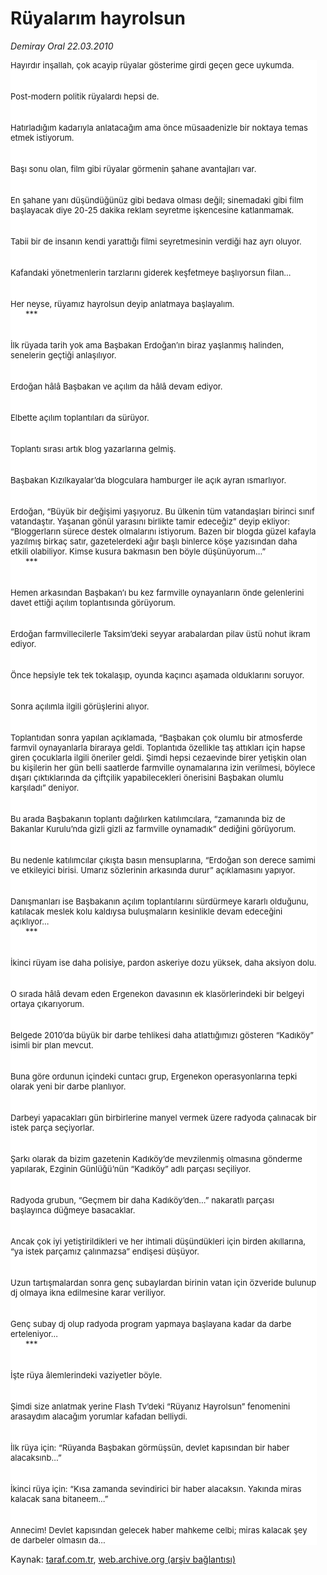 # Rüyalarım hayrolsun

*Demiray Oral 22.03.2010*

<div class="yazi"><p class="MsoNormal" style="BACKGROUND: white; MARGIN: 0cm 10.15pt 0pt 0cm"><font size="2">Hayırdır inşallah, çok acayip rüyalar gösterime girdi geçen gece uykumda.</font></p>
<p class="MsoNormal" style="BACKGROUND: white; MARGIN: 0cm 10.15pt 0pt 0cm; TEXT-INDENT: 18pt"><br/><br/><font size="2">Post-modern politik rüyalardı hepsi de.</font></p>
<p class="MsoNormal" style="BACKGROUND: white; MARGIN: 0cm 10.15pt 0pt 0cm; TEXT-INDENT: 18pt"><br/><br/><font size="2">Hatırladığım kadarıyla anlatacağım ama önce müsaadenizle bir noktaya temas etmek istiyorum.</font></p>
<p class="MsoNormal" style="BACKGROUND: white; MARGIN: 0cm 10.15pt 0pt 0cm; TEXT-INDENT: 18pt"><br/><br/><font size="2">Başı sonu olan, film gibi rüyalar görmenin şahane avantajları var.</font></p>
<p class="MsoNormal" style="BACKGROUND: white; MARGIN: 0cm 10.15pt 0pt 0cm; TEXT-INDENT: 18pt"><br/><br/><font size="2">En şahane yanı düşündüğünüz gibi bedava olması değil; sinemadaki gibi film başlayacak diye 20-25 dakika reklam seyretme işkencesine katlanmamak.</font></p>
<p class="MsoNormal" style="BACKGROUND: white; MARGIN: 0cm 10.15pt 0pt 0cm; TEXT-INDENT: 18pt"><br/><br/><font size="2">Tabii bir de insanın kendi yarattığı filmi seyretmesinin verdiği haz ayrı oluyor.</font></p>
<p class="MsoNormal" style="BACKGROUND: white; MARGIN: 0cm 10.15pt 0pt 0cm; TEXT-INDENT: 18pt"><br/><br/><font size="2">Kafandaki yönetmenlerin tarzlarını giderek keşfetmeye başlıyorsun filan...</font></p>
<p class="MsoNormal" style="BACKGROUND: white; MARGIN: 0cm 10.15pt 0pt 0cm; TEXT-INDENT: 18pt"><br/><br/><font size="2">Her neyse, rüyamız hayrolsun deyip anlatmaya başlayalım.</font></p>
<p class="MsoNormal" style="BACKGROUND: white; MARGIN: 0cm 10.15pt 0pt 0cm; TEXT-INDENT: 18pt"><font size="2">***</font></p>
<p class="MsoNormal" style="BACKGROUND: white; MARGIN: 0cm 10.15pt 0pt 0cm; TEXT-INDENT: 18pt"><br/><br/><font size="2">İlk rüyada tarih yok ama Başbakan Erdoğan’ın biraz yaşlanmış halinden, senelerin geçtiği anlaşılıyor.</font></p>
<p class="MsoNormal" style="BACKGROUND: white; MARGIN: 0cm 10.15pt 0pt 0cm; TEXT-INDENT: 18pt"><br/><br/><font size="2">Erdoğan hâlâ Başbakan ve açılım da hâlâ devam ediyor.</font></p>
<p class="MsoNormal" style="BACKGROUND: white; MARGIN: 0cm 10.15pt 0pt 0cm; TEXT-INDENT: 18pt"><br/><br/><font size="2">Elbette açılım toplantıları da sürüyor.</font></p>
<p class="MsoNormal" style="BACKGROUND: white; MARGIN: 0cm 10.15pt 0pt 0cm; TEXT-INDENT: 18pt"><br/><br/><font size="2">Toplantı sırası artık blog yazarlarına gelmiş.</font></p>
<p class="MsoNormal" style="BACKGROUND: white; MARGIN: 0cm 10.15pt 0pt 0cm; TEXT-INDENT: 18pt"><br/><br/><font size="2">Başbakan Kızılkayalar’da blogculara hamburger ile açık ayran ısmarlıyor.</font></p>
<p class="MsoNormal" style="BACKGROUND: white; MARGIN: 0cm 10.15pt 0pt 0cm; TEXT-INDENT: 18pt"><br/><br/><font size="2">Erdoğan, “Büyük bir değişimi yaşıyoruz. Bu ülkenin tüm vatandaşları birinci sınıf vatandaştır. Yaşanan gönül yarasını birlikte tamir edeceğiz” deyip ekliyor: “Bloggerların sürece destek olmalarını istiyorum. Bazen bir blogda güzel kafayla yazılmış birkaç satır, gazetelerdeki ağır başlı binlerce köşe yazısından daha etkili olabiliyor. Kimse kusura bakmasın ben böyle düşünüyorum...”</font></p>
<p class="MsoNormal" style="BACKGROUND: white; MARGIN: 0cm 10.15pt 0pt 0cm; TEXT-INDENT: 18pt"><font size="2">***</font></p>
<p class="MsoNormal" style="BACKGROUND: white; MARGIN: 0cm 10.15pt 0pt 0cm; TEXT-INDENT: 18pt"><br/><br/><font size="2">Hemen arkasından Başbakan’ı bu kez farmville oynayanların önde gelenlerini davet ettiği açılım toplantısında görüyorum.</font></p>
<p class="MsoNormal" style="BACKGROUND: white; MARGIN: 0cm 10.15pt 0pt 0cm; TEXT-INDENT: 18pt"><br/><br/><font size="2">Erdoğan farmvillecilerle Taksim’deki seyyar arabalardan pilav üstü nohut ikram ediyor.</font></p>
<p class="MsoNormal" style="BACKGROUND: white; MARGIN: 0cm 10.15pt 0pt 0cm; TEXT-INDENT: 18pt"><br/><br/><font size="2">Önce hepsiyle tek tek tokalaşıp, oyunda kaçıncı aşamada olduklarını soruyor.</font></p>
<p class="MsoNormal" style="BACKGROUND: white; MARGIN: 0cm 10.15pt 0pt 0cm; TEXT-INDENT: 18pt"><br/><br/><font size="2">Sonra açılımla ilgili görüşlerini alıyor.</font></p>
<p class="MsoNormal" style="BACKGROUND: white; MARGIN: 0cm 10.15pt 0pt 0cm; TEXT-INDENT: 18pt"><br/><br/><font size="2">Toplantıdan sonra yapılan açıklamada, “Başbakan çok olumlu bir atmosferde farmvil oynayanlarla biraraya geldi. Toplantıda özellikle taş attıkları için hapse giren çocuklarla ilgili öneriler geldi. Şimdi hepsi cezaevinde birer yetişkin olan bu kişilerin her gün belli saatlerde farmville oynamalarına izin verilmesi, böylece dışarı çıktıklarında da çiftçilik yapabilecekleri önerisini Başbakan olumlu karşıladı” deniyor.</font></p>
<p class="MsoNormal" style="BACKGROUND: white; MARGIN: 0cm 10.15pt 0pt 0cm; TEXT-INDENT: 18pt"><br/><br/><font size="2">Bu arada Başbakanın toplantı dağılırken katılımcılara, “zamanında biz de Bakanlar Kurulu’nda gizli gizli az farmville oynamadık” dediğini görüyorum. </font></p>
<p class="MsoNormal" style="BACKGROUND: white; MARGIN: 0cm 10.15pt 0pt 0cm; TEXT-INDENT: 18pt"><br/><br/><font size="2">Bu nedenle katılımcılar çıkışta basın mensuplarına, “Erdoğan son derece samimi ve etkileyici birisi. Umarız sözlerinin arkasında durur” açıklamasını yapıyor.</font></p>
<p class="MsoNormal" style="BACKGROUND: white; MARGIN: 0cm 10.15pt 0pt 0cm; TEXT-INDENT: 18pt"><br/><br/><font size="2">Danışmanları ise Başbakanın açılım toplantılarını sürdürmeye kararlı olduğunu, katılacak meslek kolu kaldıysa buluşmaların kesinlikle devam edeceğini açıklıyor...</font></p>
<p class="MsoNormal" style="BACKGROUND: white; MARGIN: 0cm 10.15pt 0pt 0cm; TEXT-INDENT: 18pt"><font size="2">***</font></p>
<p class="MsoNormal" style="BACKGROUND: white; MARGIN: 0cm 10.15pt 0pt 0cm; TEXT-INDENT: 18pt"><br/><br/><font size="2">İkinci rüyam ise daha polisiye, pardon askeriye dozu yüksek, daha aksiyon dolu.</font></p>
<p class="MsoNormal" style="BACKGROUND: white; MARGIN: 0cm 10.15pt 0pt 0cm; TEXT-INDENT: 18pt"><br/><br/><font size="2">O sırada hâlâ devam eden Ergenekon davasının ek klasörlerindeki bir belgeyi ortaya çıkarıyorum.</font></p>
<p class="MsoNormal" style="BACKGROUND: white; MARGIN: 0cm 10.15pt 0pt 0cm; TEXT-INDENT: 18pt"><br/><br/><font size="2">Belgede 2010’da büyük bir darbe tehlikesi daha atlattığımızı gösteren “Kadıköy” isimli bir plan mevcut.</font></p>
<p class="MsoNormal" style="BACKGROUND: white; MARGIN: 0cm 10.15pt 0pt 0cm; TEXT-INDENT: 18pt"><br/><br/><font size="2">Buna göre ordunun içindeki cuntacı grup, Ergenekon operasyonlarına tepki olarak yeni bir darbe planlıyor.</font></p>
<p class="MsoNormal" style="BACKGROUND: white; MARGIN: 0cm 10.15pt 0pt 0cm; TEXT-INDENT: 18pt"><br/><br/><font size="2">Darbeyi yapacakları gün birbirlerine manyel vermek üzere radyoda çalınacak bir istek parça seçiyorlar.</font></p>
<p class="MsoNormal" style="BACKGROUND: white; MARGIN: 0cm 10.15pt 0pt 0cm; TEXT-INDENT: 18pt"><br/><br/><font size="2">Şarkı olarak da bizim gazetenin Kadıköy’de mevzilenmiş olmasına gönderme yapılarak, Ezginin Günlüğü’nün “Kadıköy” adlı parçası seçiliyor.</font></p>
<p class="MsoNormal" style="BACKGROUND: white; MARGIN: 0cm 10.15pt 0pt 0cm; TEXT-INDENT: 18pt"><br/><br/><font size="2">Radyoda grubun, “Geçmem bir daha Kadıköy’den...” nakaratlı parçası başlayınca düğmeye basacaklar.</font></p>
<p class="MsoNormal" style="BACKGROUND: white; MARGIN: 0cm 10.15pt 0pt 0cm; TEXT-INDENT: 18pt"><br/><br/><font size="2">Ancak çok iyi yetiştirildikleri ve her ihtimali düşündükleri için birden akıllarına, “ya istek parçamız çalınmazsa” endişesi düşüyor.</font></p>
<p class="MsoNormal" style="BACKGROUND: white; MARGIN: 0cm 10.15pt 0pt 0cm; TEXT-INDENT: 18pt"><br/><br/><font size="2">Uzun tartışmalardan sonra genç subaylardan birinin vatan için özveride bulunup dj olmaya ikna edilmesine karar veriliyor.</font></p>
<p class="MsoNormal" style="BACKGROUND: white; MARGIN: 0cm 10.15pt 0pt 0cm; TEXT-INDENT: 18pt"><br/><br/><font size="2">Genç subay dj olup radyoda program yapmaya başlayana kadar da darbe erteleniyor...</font></p>
<p class="MsoNormal" style="BACKGROUND: white; MARGIN: 0cm 10.15pt 0pt 0cm; TEXT-INDENT: 18pt"><font size="2">***</font></p>
<p class="MsoNormal" style="BACKGROUND: white; MARGIN: 0cm 10.15pt 0pt 0cm; TEXT-INDENT: 18pt"><br/><br/><font size="2">İşte rüya âlemlerindeki vaziyetler böyle.</font></p>
<p class="MsoNormal" style="BACKGROUND: white; MARGIN: 0cm 10.15pt 0pt 0cm; TEXT-INDENT: 18pt"><br/><br/><font size="2">Şimdi size anlatmak yerine Flash Tv’deki “Rüyanız Hayrolsun” fenomenini arasaydım alacağım yorumlar kafadan belliydi.</font></p>
<p class="MsoNormal" style="BACKGROUND: white; MARGIN: 0cm 10.15pt 0pt 0cm; TEXT-INDENT: 18pt"><br/><br/><font size="2">İlk rüya için: “Rüyanda Başbakan görmüşsün, devlet kapısından bir haber alacaksınb...”</font></p>
<p class="MsoNormal" style="BACKGROUND: white; MARGIN: 0cm 10.15pt 0pt 0cm; TEXT-INDENT: 18pt"><br/><br/><font size="2">İkinci rüya için: “Kısa zamanda sevindirici bir haber alacaksın. Yakında miras kalacak sana bitaneem...”</font></p>
<p class="MsoNormal" style="BACKGROUND: white; MARGIN: 0cm 10.15pt 0pt 0cm; TEXT-INDENT: 18pt"><br/><br/><font size="2">Annecim! Devlet kapısından gelecek haber mahkeme celbi; miras kalacak şey de darbeler olmasın da...</font></p>
</div>

Kaynak: [taraf.com.tr](http://www.taraf.com.tr:80/makale/10561.htm), [web.archive.org (arşiv bağlantısı)](http://web.archive.org/web/20100325191728/http://www.taraf.com.tr:80/makale/10561.htm)
